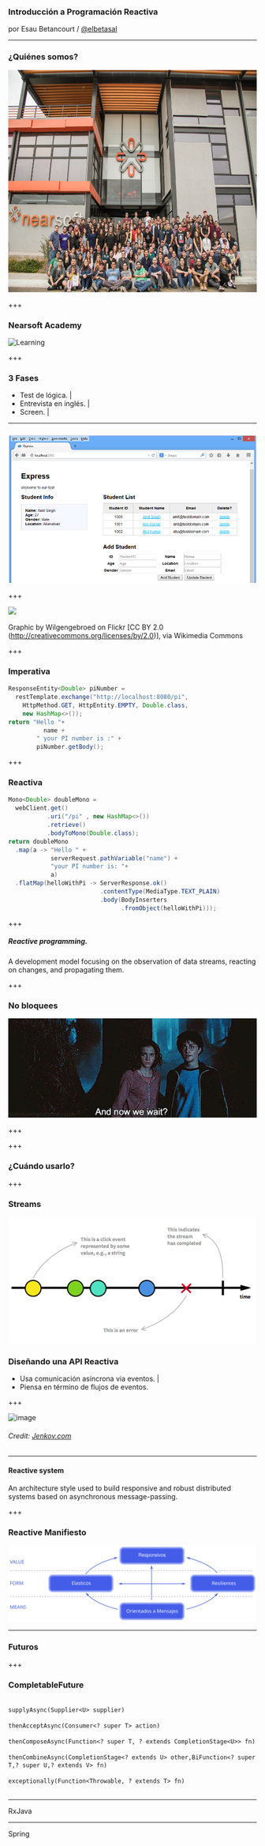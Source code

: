 ### Introducción a Programación Reactiva

por Esau Betancourt / [@elbetasal](https://twitter.com/elbetasal)

---
### ¿Quiénes somos?

<img src="assets/images/team.jpg" height="450px" >

+++
### Nearsoft Academy 

![Learning](https://media1.tenor.com/images/5b04f7e51bd8659b985b8aa4f86ffedc/tenor.gif?itemid=4472291)

+++ 
### 3 Fases

- Test de lógica. |
- Entrevista en inglés. |
- Screen. |

---

###  

![web](assets/images/web.png)

+++

<img src="https://bridgera.com/wp-content/uploads/2017/01/Internet_of_Things.jpg" height="450px" >

<label style="font-size: 14px;"> Graphic by Wilgengebroed on Flickr [CC BY 2.0 (http://creativecommons.org/licenses/by/2.0)], via Wikimedia Commons</label>

+++
### Imperativa

```java
ResponseEntity<Double> piNumber = 
  restTemplate.exchange("http://localhost:8080/pi", 
    HttpMethod.GET, HttpEntity.EMPTY, Double.class, 
    new HashMap<>());
return "Hello "+ 
          name + 
        " your PI number is :" + 
        piNumber.getBody();
```
+++

### Reactiva
```java
Mono<Double> doubleMono = 
  webClient.get()
           .uri("/pi" , new HashMap<>())
           .retrieve()
           .bodyToMono(Double.class);
return doubleMono
  .map(a -> "Hello " +
            serverRequest.pathVariable("name") + 
            "your PI number is: "+ 
            a)
  .flatMap(helloWithPi -> ServerResponse.ok()
                          .contentType(MediaType.TEXT_PLAIN)
                          .body(BodyInserters
                                .fromObject(helloWithPi)));
```
+++
##### Reactive programming. 
A development model focusing on the observation of data streams, reacting on changes, and propagating them. 

+++ 
### No bloquees
![wait](assets/images/waiting.gif)

+++ 

+++
### ¿Cuándo usarlo?


+++
### Streams

![stream](assets/images/stream.png)

### Diseñando una API Reactiva

- Usa comunicación asíncrona via eventos. | 
- Piensa en término de flujos de eventos. 



+++

![image](http://tutorials.jenkov.com/images/software-architecture/software-architecture-introduction-3.png)

###### Credit: [Jenkov.com](http://tutorials.jenkov.com/images/software-architecture/software-architecture-introduction-3.png)

---

#### Reactive system 
An architecture style used to build responsive and robust distributed systems based on asynchronous message-passing.

+++
### Reactive Manifiesto
![reactive](assets/images/reactive-traits-es.svg)

--- 
### Futuros 


+++

### CompletableFuture

```

supplyAsync(Supplier<U> supplier)

thenAcceptAsync(Consumer<? super T> action)

thenComposeAsync(Function<? super T, ? extends CompletionStage<U>> fn)

thenCombineAsync(CompletionStage<? extends U> other,BiFunction<? super T,? super U,? extends V> fn)

exceptionally(Function<Throwable, ? extends T> fn)


```
---
RxJava

---
Spring
